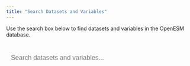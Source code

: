 ```yaml
---
title: "Search Datasets and Variables"
---
```


Use the search box below to find datasets and variables in the OpenESM database.

<div id="custom-search-container">
  <input type="text" id="custom-search-input" placeholder="Search datasets and variables...">
  <div id="custom-search-results"></div>
</div>

<script src="https://unpkg.com/lunr/lunr.js"></script>

<script>
document.addEventListener('DOMContentLoaded', function() {
  let datasets = [];
  let idx = null;
  
  // Debug flag to log more information
  const debug = true;
  
  function log(message, data) {
    if (debug) {
      console.log(message, data);
    }
  }
  
  // Determine path based on whether we're in development or production
  const basePath = window.location.pathname.includes('/openesm/') ? '/openesm' : '';
  const jsonUrl = `${basePath}/data/datasets-index.json`;
  
  log("Will fetch search index from:", jsonUrl);
  
  // Load the dataset metadata
  fetch(jsonUrl)
    .then(response => {
      log("Fetch response status:", response.status);
      if (!response.ok) {
        throw new Error(`HTTP error! Status: ${response.status}`);
      }
      return response.json();
    })
    .then(data => {
      log("Successfully loaded search index with datasets:", data.length);
      datasets = data;
      
      // Build the search index
      idx = lunr(function() {
        log("Building Lunr index");
        this.ref('id');
        this.field('first_author', { boost: 10 });
        this.field('year', { boost: 5 });
        this.field('topics', { boost: 8 });
        this.field('participants', { boost: 6 });
        this.field('sampling_scheme', { boost: 4 });
        this.field('additional_comments', { boost: 3 });
        this.field('reference_text', { boost: 7 });
        this.field('variables', { boost: 5 });
        
        // Add each dataset to the index
        datasets.forEach(function(doc, index) {
          log(`Indexing dataset ${index}: ${doc.id}`);
          
          // Create searchable text from variables
          const variableText = doc.variables.map(v => 
            `${v.name} ${v.description} ${v.type} ${v.coding || ''}`
          ).join(' ');
          
          const indexDoc = {
            id: doc.id,
            first_author: doc.first_author || '',
            year: (doc.year || '').toString(),
            topics: doc.topics || '',
            participants: doc.participants || '',
            sampling_scheme: doc.sampling_scheme || '',
            additional_comments: doc.additional_comments || '',
            reference_text: doc.reference_text || '',
            variables: variableText
          };
          
          this.add(indexDoc);
        }, this);
        
        log("Finished building Lunr index");
      });
      
      // Set up event listener
      document.getElementById('custom-search-input').addEventListener('input', performSearch);
      
      log("Search setup complete");
    })
    .catch(error => {
      console.error('Error loading search index:', error);
      document.getElementById('custom-search-results').innerHTML = 
        '<p>Error loading search index: ' + error.message + '</p>';
    });
  
  function performSearch() {
    const query = document.getElementById('custom-search-input').value;
    const resultsContainer = document.getElementById('custom-search-results');
    
    log("Performing search for query:", query);
    
    if (query.trim() === '') {
      resultsContainer.innerHTML = '';
      return;
    }
    
    try {
      const searchResults = idx.search(query);
      log("Search results:", searchResults);
      
      if (searchResults.length === 0) {
        resultsContainer.innerHTML = '<p>No results found. Try different search terms.</p>';
        return;
      }
      
      // Map search results to datasets
      const results = searchResults.map(result => {
        const dataset = datasets.find(d => d.id === result.ref);
        if (dataset) {
          // Add score from search for sorting
          dataset.score = result.score;
          // Add matched terms for highlighting
          dataset.matchedTerms = Object.keys(result.matchData.metadata);
        }
        return dataset;
      }).filter(Boolean);
      
      log("Mapped results:", results);
      
      // Display results
      resultsContainer.innerHTML = '';
      
      results.forEach(dataset => {
        const datasetEl = document.createElement('div');
        datasetEl.className = 'search-result';
        
        // Find variables that match the query
        const queryTerms = query.toLowerCase().split(/\s+/);
        const matchingVariables = dataset.variables.filter(variable => {
          return queryTerms.some(term => 
            variable.name.toLowerCase().includes(term) || 
            variable.description.toLowerCase().includes(term)
          );
        }).slice(0, 3); // Limit to 3 matches
        
        const url = dataset.url.startsWith('/') ? 
          `${basePath}${dataset.url}` : dataset.url;
        
        datasetEl.innerHTML = `
          <h3><a href="${url}">${dataset.first_author} (${dataset.year})</a></h3>
          <p><strong>Topics:</strong> ${dataset.topics || ''}</p>
          <p><strong>Participants:</strong> ${dataset.n_participants} (${dataset.participants || ''}) | <strong>Time points:</strong> ${dataset.n_time_points}</p>
          <p><strong>Data Availability:</strong> Cross-sectional: ${dataset.cross_sectional_available || 'not specified'}, Passive sensors: ${dataset.passive_data_available || 'not specified'}</p>
        `;
        
        // Add matching variables if any
        if (matchingVariables.length > 0) {
          const varsEl = document.createElement('div');
          varsEl.className = 'matching-variables';
          varsEl.innerHTML = `<h4>Matching Variables (${matchingVariables.length})</h4>`;
          
          const varsList = document.createElement('ul');
          matchingVariables.forEach(variable => {
            const varItem = document.createElement('li');
            varItem.innerHTML = `
              <strong>${variable.name}</strong>: 
              ${variable.description}
              <em>(${variable.type})</em>
            `;
            varsList.appendChild(varItem);
          });
          
          varsEl.appendChild(varsList);
          datasetEl.appendChild(varsEl);
        }
        
        resultsContainer.appendChild(datasetEl);
      });
      
    } catch (error) {
      console.error("Search error:", error);
      resultsContainer.innerHTML = '<p>Search error: ' + error.message + '</p>';
    }
  }
});
</script>

<style>
  /* Search container styles */
  #custom-search-container {
    margin: 2rem 0;
  }

  /* Search input styles */
  #custom-search-input {
    width: 100%;
    padding: 0.8rem;
    font-size: 1.1rem;
    border: 1px solid var(--border);
    border-radius: 4px;
    margin-bottom: 1.5rem;
    background-color: var(--entry);
    color: var(--primary);
  }

  /* Search results styles */
  .search-stats {
    margin-bottom: 1rem;
    font-size: 0.9rem;
    color: var(--secondary);
  }

  .search-result {
    margin-bottom: 2rem;
    padding: 1rem;
    border-radius: 4px;
    border: 1px solid var(--border);
    background-color: var(--entry);
  }

  .search-result h3 {
    margin-top: 0;
    margin-bottom: 0.5rem;
  }

  .matching-variables {
    margin-top: 0.8rem;
  }

  .matching-variables h4 {
    margin-bottom: 0.5rem;
    font-size: 1rem;
  }

  .matching-variables ul {
    margin-top: 0.5rem;
    padding-left: 1.5rem;
  }

  .matching-variables li {
    margin-bottom: 0.3rem;
  }

  /* Highlight matches */
  mark {
    background-color: rgba(255, 255, 0, 0.3);
    padding: 0.1em 0.2em;
    border-radius: 2px;
  }
</style>